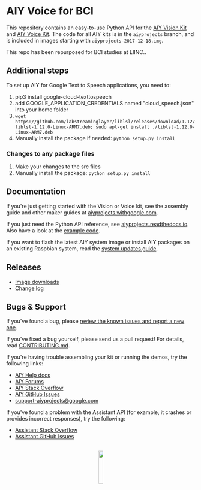 # AIY Voice for BCI

This repository contains an easy-to-use Python API for the [AIY Vision Kit][aiy-vision]
and [AIY Voice Kit][aiy-voice]. The code for all AIY kits is in the `aiyprojects` branch,
and is included in images starting with `aiyprojects-2017-12-18.img`.

This repo has been repurposed for BCI studies at LIINC..

## Additional steps

To set up AIY for Google Text to Speech applications, you need to:
1. pip3 install google-cloud-texttospeech
2. add GOOGLE_APPLICATION_CREDENTIALS named "cloud_speech.json" into your home folder
3. ```wget https://github.com/labstreaminglayer/liblsl/releases/download/1.12/liblsl-1.12.0-Linux-ARM7.deb; sudo apt-get install ./liblsl-1.12.0-Linux-ARM7.deb```
4. Manually install the package if needed: ```python setup.py install```

### Changes to any package files
1. Make your changes to the src files
2. Manually install the package: ```python setup.py install```

## Documentation

If you're just getting started with the Vision or Voice kit, see the
assembly guide and other maker guides at [aiyprojects.withgoogle.com].

If you just need the Python API reference, see [aiyprojects.readthedocs.io].
Also have a look at the [example code][aiy-github-examples].

If you want to flash the latest AIY system image or install AIY packages on an existing
Raspbian system, read the [system updates guide][HACKING.md].

## Releases

* [Image downloads][downloads]
* [Change log][changelog]

## Bugs & Support

If you've found a bug, please [review the known issues and report a new one][aiy-github-issues].

If you've fixed a bug yourself, please send us a pull request!
For details, read [CONTRIBUTING.md].

If you're having trouble assembling your kit or running the demos, try the following links:

* [AIY Help docs][help-docs]
* [AIY Forums][aiy-forums]
* [AIY Stack Overflow][aiy-stack-overflow]
* [AIY GitHub Issues][aiy-github-issues]
* support-aiyprojects@google.com

If you've found a problem with the Assistant API (for example, it crashes
or provides incorrect responses), try the following:

* [Assistant Stack Overflow][assistant-stack-overflow]
* [Assistant GitHub Issues][assistant-github-issues]

##

<p align="center">
  <img width="15%" src="https://aiyprojects.withgoogle.com/static/images/icons/aiy-circular-logo.svg">
</p>

[HACKING.md]: HACKING.md
[CONTRIBUTING.md]: CONTRIBUTING.md
[downloads]: https://github.com/google/aiyprojects-raspbian/releases
[changelog]: CHANGES.md

[aiyprojects.withgoogle.com]: https://aiyprojects.withgoogle.com
[aiyprojects.readthedocs.io]: https://aiyprojects.readthedocs.io
[aiy-vision]: https://aiyprojects.withgoogle.com/vision/
[aiy-voice]: https://aiyprojects.withgoogle.com/voice/

[help-docs]: https://aiyprojects.withgoogle.com/help
[aiy-forums]: https://www.raspberrypi.org/forums/viewforum.php?f=114
[aiy-stack-overflow]: https://stackoverflow.com/questions/tagged/google-aiy
[aiy-github-issues]: https://github.com/google/aiyprojects-raspbian/issues
[aiy-github-examples]: https://github.com/google/aiyprojects-raspbian/tree/aiyprojects/src/examples

[assistant-stack-overflow]: https://stackoverflow.com/questions/tagged/google-assistant-sdk
[assistant-github-issues]: https://github.com/googlesamples/assistant-sdk-python/issues
